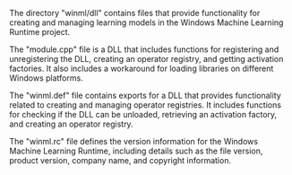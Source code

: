 The directory "winml/dll" contains files that provide functionality for creating and managing learning models in the Windows Machine Learning Runtime project. 

The "module.cpp" file is a DLL that includes functions for registering and unregistering the DLL, creating an operator registry, and getting activation factories. It also includes a workaround for loading libraries on different Windows platforms.

The "winml.def" file contains exports for a DLL that provides functionality related to creating and managing operator registries. It includes functions for checking if the DLL can be unloaded, retrieving an activation factory, and creating an operator registry.

The "winml.rc" file defines the version information for the Windows Machine Learning Runtime, including details such as the file version, product version, company name, and copyright information.